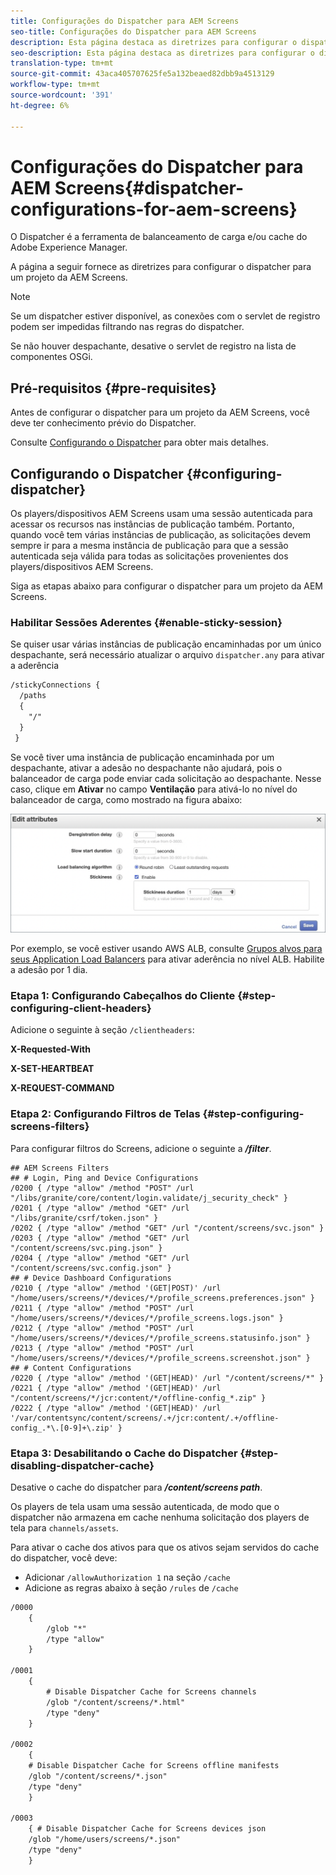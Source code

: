 ```yaml
---
title: Configurações do Dispatcher para AEM Screens
seo-title: Configurações do Dispatcher para AEM Screens
description: Esta página destaca as diretrizes para configurar o dispatcher para um projeto da AEM Screens.
seo-description: Esta página destaca as diretrizes para configurar o dispatcher para um projeto da AEM Screens.
translation-type: tm+mt
source-git-commit: 43aca405707625fe5a132beaed82dbb9a4513129
workflow-type: tm+mt
source-wordcount: '391'
ht-degree: 6%

---
```



# Configurações do Dispatcher para AEM Screens{#dispatcher-configurations-for-aem-screens}

O Dispatcher é a ferramenta de balanceamento de carga e/ou cache do Adobe Experience Manager.

A página a seguir fornece as diretrizes para configurar o dispatcher para um projeto da AEM Screens.

>[!NOTE]
>
>Se um dispatcher estiver disponível, as conexões com o servlet de registro podem ser impedidas filtrando nas regras do dispatcher.
>
>Se não houver despachante, desative o servlet de registro na lista de componentes OSGi.

## Pré-requisitos {#pre-requisites}

Antes de configurar o dispatcher para um projeto da AEM Screens, você deve ter conhecimento prévio do Dispatcher.

Consulte [Configurando o Dispatcher](https://docs.adobe.com/content/help/pt-BR/experience-manager-dispatcher/using/configuring/dispatcher-configuration.html) para obter mais detalhes.

## Configurando o Dispatcher {#configuring-dispatcher}

Os players/dispositivos AEM Screens usam uma sessão autenticada para acessar os recursos nas instâncias de publicação também. Portanto, quando você tem várias instâncias de publicação, as solicitações devem sempre ir para a mesma instância de publicação para que a sessão autenticada seja válida para todas as solicitações provenientes dos players/dispositivos AEM Screens.

Siga as etapas abaixo para configurar o dispatcher para um projeto da AEM Screens.

### Habilitar Sessões Aderentes {#enable-sticky-session}

Se quiser usar várias instâncias de publicação encaminhadas por um único despachante, será necessário atualizar o arquivo `dispatcher.any` para ativar a aderência

```xml
/stickyConnections {
  /paths
  {
    "/"
  }
 }
```

Se você tiver uma instância de publicação encaminhada por um despachante, ativar a adesão no despachante não ajudará, pois o balanceador de carga pode enviar cada solicitação ao despachante. Nesse caso, clique em **Ativar** no campo **Ventilação** para ativá-lo no nível do balanceador de carga, como mostrado na figura abaixo:

![imagem](/help/user-guide/assets/dispatcher/dispatcher-enable.png)

Por exemplo, se você estiver usando AWS ALB, consulte [Grupos alvos para seus Application Load Balancers](https://docs.aws.amazon.com/elasticloadbalancing/latest/application/load-balancer-target-groups.html) para ativar aderência no nível ALB. Habilite a adesão por 1 dia.

### Etapa 1: Configurando Cabeçalhos do Cliente {#step-configuring-client-headers}

Adicione o seguinte à seção `/clientheaders`:

**X-Requested-With**

**X-SET-HEARTBEAT**

**X-REQUEST-COMMAND**

### Etapa 2: Configurando Filtros de Telas {#step-configuring-screens-filters}

Para configurar filtros do Screens, adicione o seguinte a ***/filter***.

```
## AEM Screens Filters
## # Login, Ping and Device Configurations
/0200 { /type "allow" /method "POST" /url "/libs/granite/core/content/login.validate/j_security_check" }
/0201 { /type "allow" /method "GET" /url "/libs/granite/csrf/token.json" }
/0202 { /type "allow" /method "GET" /url "/content/screens/svc.json" }
/0203 { /type "allow" /method "GET" /url "/content/screens/svc.ping.json" }
/0204 { /type "allow" /method "GET" /url "/content/screens/svc.config.json" }
## # Device Dashboard Configurations
/0210 { /type "allow" /method '(GET|POST)' /url "/home/users/screens/*/devices/*/profile_screens.preferences.json" }
/0211 { /type "allow" /method "POST" /url "/home/users/screens/*/devices/*/profile_screens.logs.json" }
/0212 { /type "allow" /method "POST" /url "/home/users/screens/*/devices/*/profile_screens.statusinfo.json" }
/0213 { /type "allow" /method "POST" /url "/home/users/screens/*/devices/*/profile_screens.screenshot.json" }
## # Content Configurations
/0220 { /type "allow" /method '(GET|HEAD)' /url "/content/screens/*" }
/0221 { /type "allow" /method '(GET|HEAD)' /url "/content/screens/*/jcr:content/*/offline-config_*.zip" }
/0222 { /type "allow" /method '(GET|HEAD)' /url '/var/contentsync/content/screens/.+/jcr:content/.+/offline-config_.*\.[0-9]+\.zip' }
```

### Etapa 3: Desabilitando o Cache do Dispatcher {#step-disabling-dispatcher-cache}

Desative o cache do dispatcher para ***/content/screens path***.

Os players de tela usam uma sessão autenticada, de modo que o dispatcher não armazena em cache nenhuma solicitação dos players de tela para `channels/assets`.

Para ativar o cache dos ativos para que os ativos sejam servidos do cache do dispatcher, você deve:

* Adicionar `/allowAuthorization 1` na seção `/cache`
* Adicione as regras abaixo à seção `/rules` de `/cache`

```xml
/0000
    {
        /glob "*"
        /type "allow"
    }   

/0001
    {
        # Disable Dispatcher Cache for Screens channels
        /glob "/content/screens/*.html"
        /type "deny" 
    }

/0002
    {
    # Disable Dispatcher Cache for Screens offline manifests
    /glob "/content/screens/*.json"
    /type "deny"
    }

/0003
    { # Disable Dispatcher Cache for Screens devices json 
    /glob "/home/users/screens/*.json"
    /type "deny"
    }
```
